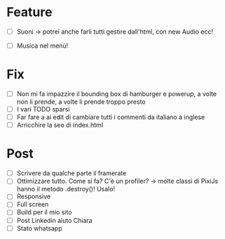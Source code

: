 # Feature
- [ ] Suoni -> potrei anche farli tutti gestire dall'html, con new Audio ecc!
- [ ] Musica nel menù!


# Fix
- [ ] Non mi fa impazzire il bounding box di hamburger e powerup, a volte non li prende, a volte li prende troppo presto
- [ ] I vari TODO sparsi
- [ ] Far fare a ai edit di cambiare tutti i commenti da italiano a inglese
- [ ] Arricchire la seo di index.html

# Post
- [ ] Scrivere da qualche parte il framerate
- [ ] Ottimizzare tutto. Come si fa? C'è un profiler? -> molte classi di PixiJs hanno il metodo .destroy()! Usalo!
- [ ] Responsive
- [ ] Full screen
- [ ] Build per il mio sito
- [ ] Post Linkedin aiuto Chiara
- [ ] Stato whatsapp